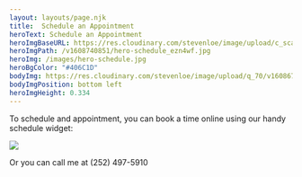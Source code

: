 ```yaml
---
layout: layouts/page.njk
title:  Schedule an Appointment
heroText: Schedule an Appointment
heroImgBaseURL: https://res.cloudinary.com/stevenloe/image/upload/c_scale,e_sharpen:100,
heroImgPath: /v1608740851/hero-schedule_ezn4wf.jpg
heroImg: /images/hero-schedule.jpg
heroBgColor: "#406C1D"
bodyImg: https://res.cloudinary.com/stevenloe/image/upload/q_70/v1608679176/pexels-dominika-roseclay-no-background_m2qgr2.png
bodyImgPosition: bottom left
heroImgHeight: 0.334
---
```


To schedule and appointment, you can book a time online using our handy schedule widget:

<img src="/images/schedule-widget-fpo.jpg">

Or you can call me at (252) 497-5910